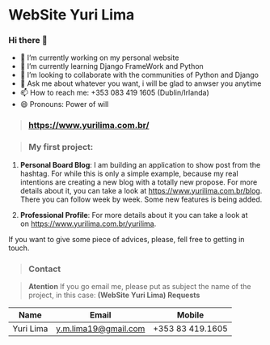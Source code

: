 <!-- Headings --> <!-- Strong --> <!-- Italics --> <!-- Blockquote --> <!-- Links --> <!-- UL --> <!-- OL --> <!-- Images --> <!-- Code Blocks --> <!-- Tables --> 
<!-- Task Lists -->
# WebSite Yuri Lima
### Hi there 👋
- 🔭 I’m currently working on my personal website
- 🌱 I’m currently learning Django FrameWork and Python
- 👯 I’m looking to collaborate with the communities of Python and Django
- 💬 Ask me about whatever you want, i will be glad to anwser you anytime
- 📫 How to reach me: +353 083 419 1605 (Dublin/Irlanda)
- 😄 Pronouns: Power of will


> ### https://www.yurilima.com.br/

> ### My first project:
1. **Personal Board Blog**:
  I am building an application to show post from the hashtag. For while this is only a simple example, 
  because my real intentions are creating a new blog with a totally new propose. 
  For more details about it, you can take a look at https://www.yurilima.com.br/blog.
  There you can follow week by week. Some new features is being added.
  
1. **Professional Profile**: 
  For more details about it you can take a look at on https://www.yurilima.com.br/yurilima.

If you want to give some piece of advices, please, fell free to getting in touch.
  
> ### Contact

> **Atention** If you go email me, please put as subject the name of the project, in this case: **(WebSite Yuri Lima) Requests**

|  Name |  Email | Mobile  |
|-------|--------|---------|
|  Yuri Lima | y.m.lima19@gmail.com  | +353 83 419.1605  |
